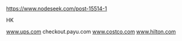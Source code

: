 https://www.nodeseek.com/post-15514-1

HK

www.ups.com
checkout.payu.com
www.costco.com
www.hilton.com